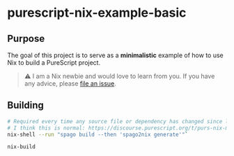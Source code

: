 # purescript-nix-example-basic

## Purpose
The goal of this project is to serve as a **minimalistic** example of how to use
Nix to build a PureScript project.

> :warning: I am a Nix newbie and would love to learn from you. If you have any advice, please [file an issue](https://github.com/nsaunders/purescript-nix-example-basic/issues).

## Building
```bash
# Required every time any source file or dependency has changed since last build.
# I think this is normal: https://discourse.purescript.org/t/purs-nix-manage-purescript-projects-with-nix/2290/4
nix-shell --run "spago build --then 'spago2nix generate'"`

nix-build
```
